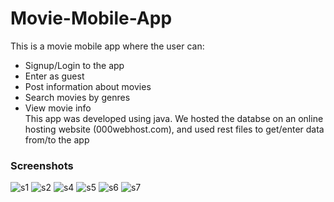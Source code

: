 # Movie-Mobile-App
This is a movie mobile app where the user can:
- Signup/Login to the app
- Enter as guest
- Post information about movies
- Search movies by genres
- View movie info\
This app was developed using java. We hosted the databse on an online hosting website (000webhost.com), and used rest files to get/enter data from/to the app
### Screenshots
![s1](https://user-images.githubusercontent.com/66807839/84538444-579e1200-acfa-11ea-89f8-58fc33ae71b1.jpeg)
![s2](https://user-images.githubusercontent.com/66807839/84538449-5967d580-acfa-11ea-80d7-16e56fbc5c60.jpeg)
![s4](https://user-images.githubusercontent.com/66807839/84538453-5a006c00-acfa-11ea-8a34-508940598c6b.jpeg)
![s5](https://user-images.githubusercontent.com/66807839/84538458-5bca2f80-acfa-11ea-8d05-9b049f6fd553.jpeg)
![s6](https://user-images.githubusercontent.com/66807839/84538462-5c62c600-acfa-11ea-8b0e-2374409a764a.jpeg)
![s7](https://user-images.githubusercontent.com/66807839/84538467-5e2c8980-acfa-11ea-94de-335c5cbf5f44.jpeg)
